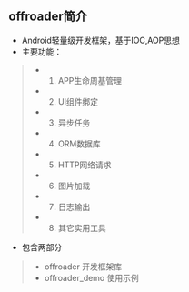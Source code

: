 # 
## offroader简介

* Android轻量级开发框架，基于IOC,AOP思想
* 主要功能： 
> * 1. APP生命周基管理 
> * 2. UI组件绑定 
> * 3. 异步任务 
> * 4. ORM数据库 
> * 5. HTTP网络请求 
> * 6. 图片加载 
> * 7. 日志输出 
> * 8. 其它实用工具 

* 包含两部分
> * offroader 开发框架库
> * offroader_demo 使用示例
